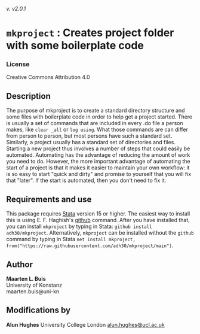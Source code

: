 _v. v2.0.1_  

`mkproject` : Creates project folder with some boilerplate code
===============================================================

### License

Creative Commons Attribution 4.0

## Description

The purpose of mkproject is to create a standard directory structure and some files with boilerplate code in order to help get a project started. There is usually a set of commands that are included in every .do file a person makes, like `clear _all` or `log using`. What those commands are can differ from person to person, but most persons have such a standard set. Similarly, a project usually has a standard set of directories and files. Starting a new project thus involves a number of steps that could easily be automated.  Automating has the advantage of reducing the amount of work you need to do.  However, the more important advantage of automating the start of a project is that it makes it easier to maintain your own workflow: it is so easy to start "quick and dirty" and promise to yourself that you will fix that "later". If the start is automated, then you don't need to fix it. 

## Requirements and use

This package requires [Stata](https://www.stata.com) version 15 or higher. The easiest way to install this is using E. F. Haghish's [github](https://haghish.github.io/github/) command. After you have installed that, you can install `mkproject` by typing in Stata: `github install adh30/mkproject`. Alternatively, `mkproject` can be installed without the `github` command by typing in Stata `net install mkproject, from("https://raw.githubusercontent.com/adh30/mkproject/main")`.

Author
------

**Maarten L. Buis**  
University of Konstanz  
maarten.buis@uni-kn  

Modifications by
------

**Alun Hughes**
University College London
alun.hughes@ucl.ac.uk
